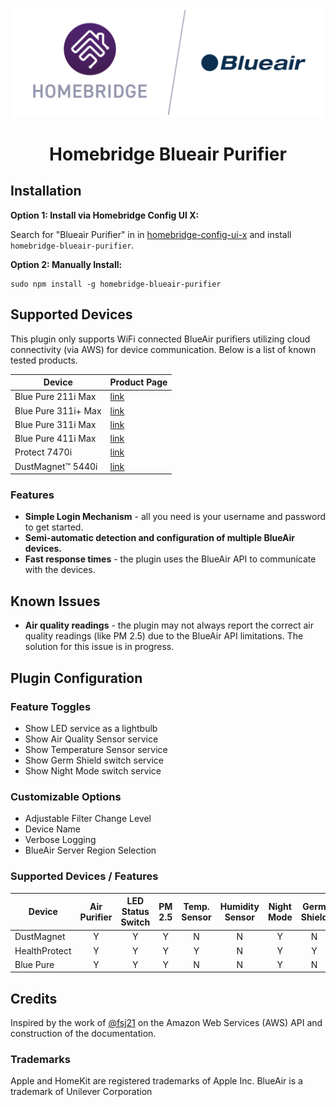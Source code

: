 <p align="center">

<img src="./branding/Homebridge_x_Blueair.svg" width="500px">

</p>

<span align="center">

# Homebridge Blueair Purifier

</span>

## Installation

**Option 1: Install via Homebridge Config UI X:**

Search for "Blueair Purifier" in in [homebridge-config-ui-x](https://github.com/oznu/homebridge-config-ui-x) and install `homebridge-blueair-purifier`.

**Option 2: Manually Install:**

```text
sudo npm install -g homebridge-blueair-purifier
```

## Supported Devices

This plugin only supports WiFi connected BlueAir purifiers utilizing cloud connectivity (via AWS) for device communication. Below is a list of known tested products.

| Device | Product Page |
|----------------|------------|
| Blue Pure 211i Max | [link](https://www.blueair.com/us/air-purifiers/blue-pure-211i-max/3541.html?cgid=air-purifiers) |
| Blue Pure 311i+ Max | [link](https://www.blueair.com/us/air-purifiers/blue-pure-311i-plus-max/3540.html?cgid=air-purifiers) |
| Blue Pure 311i Max | [link](https://www.blueair.com/us/air-purifiers/blue-pure-311i-max/3539.html?cgid=air-purifiers) |
| Blue Pure 411i Max | [link](https://www.blueair.com/us/air-purifiers/blue-pure-411i-max/3538.html?cgid=air-purifiers) |
| Protect 7470i | [link](https://www.blueair.com/us/air-purifiers/2954.html?cgid=air-purifiers) |
| DustMagnet™ 5440i | [link](https://www.blueair.com/us/air-purifiers/dustmagnet-5440i/2420.html?cgid=air-purifiers) |

### Features

- **Simple Login Mechanism** - all you need is your username and password to get started.
- **Semi-automatic detection and configuration of multiple BlueAir devices.**
- **Fast response times** - the plugin uses the BlueAir API to communicate with the devices.

## Known Issues

- **Air quality readings** - the plugin may not always report the correct air quality readings (like PM 2.5) due to the BlueAir API limitations. The solution for this issue is in progress.

## Plugin Configuration

### Feature Toggles
* Show LED service as a lightbulb
* Show Air Quality Sensor service
* Show Temperature Sensor service
* Show Germ Shield switch service
* Show Night Mode switch service

### Customizable Options
* Adjustable Filter Change Level
* Device Name
* Verbose Logging
* BlueAir Server Region Selection

### Supported Devices / Features
| Device                                                   | Air Purifier | LED Status Switch |    PM 2.5    | Temp. Sensor | Humidity Sensor | Night Mode | Germ Shield |
|----------------------------------------------------------|:------------:|:-----------------:|:------------:|:------------:|:---------------:|:----------:|:-----------:|
| DustMagnet                                               |      Y       |         Y         |      Y       |      N       |        N        |     Y      |      N      |
| HealthProtect                                            |      Y       |         Y         |      Y       |      Y       |        N        |     Y      |      Y      |
| Blue Pure                                                |      Y       |         Y         |      Y       |      N       |        N        |     Y      |      N      |

## Credits
Inspired by the work of [@fsj21](https://github.com/fjs21) on the Amazon Web Services (AWS) API and construction of the documentation.

### Trademarks

Apple and HomeKit are registered trademarks of Apple Inc.
BlueAir is a trademark of Unilever Corporation
